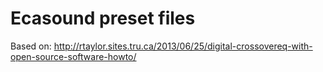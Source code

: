 # Ecasound preset files

Based on:
http://rtaylor.sites.tru.ca/2013/06/25/digital-crossovereq-with-open-source-software-howto/